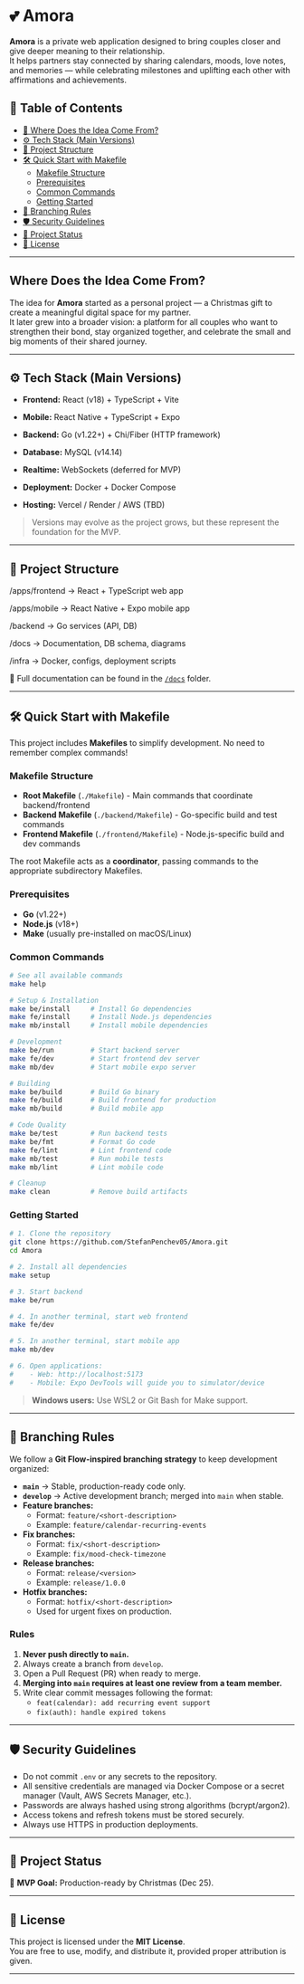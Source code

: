 # 💕 Amora  

**Amora** is a private web application designed to bring couples closer and give deeper meaning to their relationship.  
It helps partners stay connected by sharing calendars, moods, love notes, and memories — while celebrating milestones and uplifting each other with affirmations and achievements.  

## 📖 Table of Contents
- [💭 Where Does the Idea Come From?](#where-does-the-idea-come-from)
- [⚙️ Tech Stack (Main Versions)](#️-tech-stack-main-versions)  
- [📂 Project Structure](#-project-structure)
- [🛠️ Quick Start with Makefile](#️-quick-start-with-makefile)
  - [Makefile Structure](#makefile-structure)
  - [Prerequisites](#prerequisites)
  - [Common Commands](#common-commands)
  - [Getting Started](#getting-started)
- [🌳 Branching Rules](#-branching-rules)
- [🛡️ Security Guidelines](#️-security-guidelines)
- [🚀 Project Status](#-project-status)
- [📜 License](#-license)

---

## Where Does the Idea Come From?  
The idea for **Amora** started as a personal project — a Christmas gift to create a meaningful digital space for my partner.  
It later grew into a broader vision: a platform for all couples who want to strengthen their bond, stay organized together, and celebrate the small and big moments of their shared journey.  

---

## ⚙️ Tech Stack (Main Versions)  
- **Frontend:** React (v18) + TypeScript + Vite  
- **Mobile:** React Native + TypeScript + Expo  
- **Backend:** Go (v1.22+) + Chi/Fiber (HTTP framework)  

- **Database:** MySQL (v14.14)  
- **Realtime:** WebSockets (deferred for MVP)  
- **Deployment:** Docker + Docker Compose  
- **Hosting:** Vercel / Render / AWS (TBD)  

> Versions may evolve as the project grows, but these represent the foundation for the MVP.  

---

## 📂 Project Structure  
/apps/frontend → React + TypeScript web app

/apps/mobile → React Native + Expo mobile app

/backend → Go services (API, DB)

/docs → Documentation, DB schema, diagrams

/infra → Docker, configs, deployment scripts

📖 Full documentation can be found in the [`/docs`](./docs) folder.  

---

## 🛠️ Quick Start with Makefile  

This project includes **Makefiles** to simplify development. No need to remember complex commands!  

### **Makefile Structure**
- **Root Makefile** (`./Makefile`) - Main commands that coordinate backend/frontend
- **Backend Makefile** (`./backend/Makefile`) - Go-specific build and test commands
- **Frontend Makefile** (`./frontend/Makefile`) - Node.js-specific build and dev commands

The root Makefile acts as a **coordinator**, passing commands to the appropriate subdirectory Makefiles.

### **Prerequisites**  
- **Go** (v1.22+)  
- **Node.js** (v18+)  
- **Make** (usually pre-installed on macOS/Linux)  

### **Common Commands**  
```bash
# See all available commands
make help

# Setup & Installation
make be/install     # Install Go dependencies
make fe/install     # Install Node.js dependencies
make mb/install     # Install mobile dependencies

# Development
make be/run         # Start backend server
make fe/dev         # Start frontend dev server
make mb/dev         # Start mobile expo server

# Building
make be/build       # Build Go binary
make fe/build       # Build frontend for production
make mb/build       # Build mobile app

# Code Quality
make be/test        # Run backend tests
make be/fmt         # Format Go code
make fe/lint        # Lint frontend code
make mb/test        # Run mobile tests
make mb/lint        # Lint mobile code

# Cleanup
make clean          # Remove build artifacts
```

### **Getting Started**  
```bash
# 1. Clone the repository
git clone https://github.com/StefanPenchev05/Amora.git
cd Amora

# 2. Install all dependencies
make setup

# 3. Start backend
make be/run

# 4. In another terminal, start web frontend  
make fe/dev

# 5. In another terminal, start mobile app
make mb/dev

# 6. Open applications:
#    - Web: http://localhost:5173
#    - Mobile: Expo DevTools will guide you to simulator/device
```

> **Windows users:** Use WSL2 or Git Bash for Make support.

---

## 🌳 Branching Rules  

We follow a **Git Flow-inspired branching strategy** to keep development organized:  

- **`main`** → Stable, production-ready code only.  
- **`develop`** → Active development branch; merged into `main` when stable.  
- **Feature branches:**  
  - Format: `feature/<short-description>`  
  - Example: `feature/calendar-recurring-events`  
- **Fix branches:**  
  - Format: `fix/<short-description>`  
  - Example: `fix/mood-check-timezone`  
- **Release branches:**  
  - Format: `release/<version>`  
  - Example: `release/1.0.0`  
- **Hotfix branches:**  
  - Format: `hotfix/<short-description>`  
  - Used for urgent fixes on production.  

### Rules  
1. **Never push directly to `main`.**  
2. Always create a branch from `develop`.  
3. Open a Pull Request (PR) when ready to merge.  
4. **Merging into `main` requires at least one review from a team member.**  
5. Write clear commit messages following the format:  
   - `feat(calendar): add recurring event support`  
   - `fix(auth): handle expired tokens`  

---

## 🛡️ Security Guidelines  
- Do not commit `.env` or any secrets to the repository.  
- All sensitive credentials are managed via Docker Compose or a secret manager (Vault, AWS Secrets Manager, etc.).  
- Passwords are always hashed using strong algorithms (bcrypt/argon2).  
- Access tokens and refresh tokens must be stored securely.  
- Always use HTTPS in production deployments.  

---

## 🚀 Project Status  
🎄 **MVP Goal:** Production-ready by Christmas (Dec 25).  

---

## 📜 License  
This project is licensed under the **MIT License**.  
You are free to use, modify, and distribute it, provided proper attribution is given.  

---
